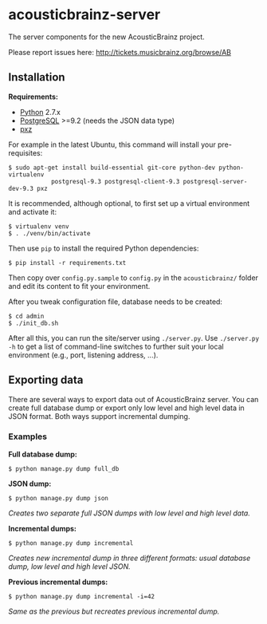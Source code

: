 # acousticbrainz-server

The server components for the new AcousticBrainz project.

Please report issues here: http://tickets.musicbrainz.org/browse/AB


## Installation

**Requirements:**

* [Python](https://www.python.org/) 2.7.x
* [PostgreSQL](http://www.postgresql.org/) >=9.2 (needs the JSON data type)
* [pxz](http://manpages.ubuntu.com/manpages/trusty/man1/pxz.1.html)

For example in the latest Ubuntu, this command will install your pre-requisites:

    $ sudo apt-get install build-essential git-core python-dev python-virtualenv
                postgresql-9.3 postgresql-client-9.3 postgresql-server-dev-9.3 pxz

It is recommended, although optional, to first set up a virtual environment and
activate it:

    $ virtualenv venv
    $ . ./venv/bin/activate

Then use `pip` to install the required Python dependencies:

    $ pip install -r requirements.txt

Then copy over `config.py.sample` to `config.py` in the `acousticbrainz/` folder
and edit its content to fit your environment.

After you tweak configuration file, database needs to be created:

    $ cd admin
    $ ./init_db.sh

After all this, you can run the site/server using `./server.py`.
Use `./server.py -h` to get a list of command-line switches
to further suit your local environment (e.g., port, listening address, ...).


## Exporting data

There are several ways to export data out of AcousticBrainz server. You can
create full database dump or export only low level and high level data in JSON
format. Both ways support incremental dumping.

### Examples

**Full database dump:**

    $ python manage.py dump full_db

**JSON dump:**

    $ python manage.py dump json

*Creates two separate full JSON dumps with low level and high level data.*

**Incremental dumps:**

    $ python manage.py dump incremental

*Creates new incremental dump in three different formats: usual database dump,
low level and high level JSON.*

**Previous incremental dumps:**

    $ python manage.py dump incremental -i=42

*Same as the previous but recreates previous incremental dump.*
